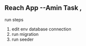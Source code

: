 ## Reach App --Amin Task , 

run steps 
1. edit env database connection
2. run migration 
3. run seeder
